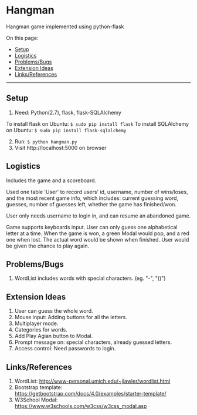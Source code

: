 # Hangman

Hangman game implemented using python-flask

On this page:

* [Setup](#setup)
* [Logistics](#logistics)
* [Problems/Bugs](#problemsbugs)	
* [Extension Ideas](#extension-ideas)
* [Links/References](#linksreferences)

- - -

## Setup
1. Need: Python(2.7), flask, flask-SQLAlchemy

  To install flask on Ubuntu: `$ sudo pip install flask`
  To install SQLAlchemy on Ubuntu: `$ sudo pip install flask-sqlalchemy`
  
2. Run: `$ python hangman.py`
3. Visit http://localhost:5000 on browser

## Logistics
Includes the game and a scoreboard.

Used one table 'User' to record users' id, username, number of wins/loses, and the most recent game info, which includes: current guessing word, guesses, number of guesses left, whether the game has finished/won.

User only needs username to login in, and can resume an abandoned game.

Game supports keyboards input. User can only guess one alphabetical letter at a time.
When the game is won, a green Modal would pop, and a red one when lost. The actual word would be shown when finished. User would be given the chance to play again.

## Problems/Bugs
1. WordList includes words with special characters. (eg. "-", "()")

## Extension Ideas
1. User can guess the whole word.
2. Mouse input: Adding buttons for all the letters.
3. Multiplayer mode.
4. Categories for words.
5. Add Play Agian button to Modal.
6. Prompt message on: special characters, already guessed letters.
7. Access control: Need passwords to login.

## Links/References
1. WordList: http://www-personal.umich.edu/~jlawler/wordlist.html
2. Bootstrap template: https://getbootstrap.com/docs/4.0/examples/starter-template/
3. W3School Modal: https://www.w3schools.com/w3css/w3css_modal.asp
